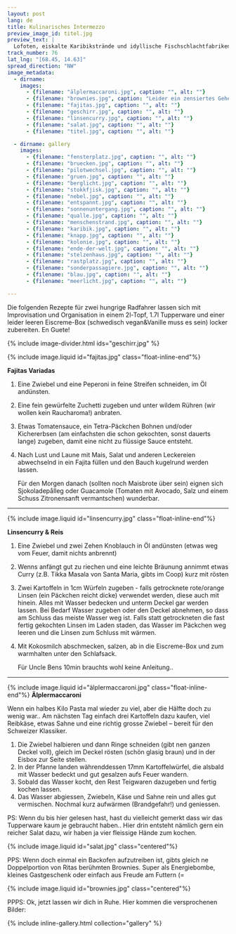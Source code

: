 ```yaml
---
layout: post
lang: de
title: Kulinarisches Intermezzo
preview_image_id: titel.jpg
preview_text: |
  Lofoten, eiskalte Karibikstrände und idyllische Fischschlachtfabriken.. ja ja, ich könnte hier wieder versuchen mehr oder weniger unverständliche Erlebnis-Landschaften zu malen, aber das überlassen wir mal der norwegischen Tourismus-Propaganda (und Ritas sprechenden Fotos). Stattdessen folgt hier ein Versuch, hungrige Minimalreisende zu maximalem Genuss zu führen.
track_number: 76
lat_lng: "[68.45, 14.63]"
spread_direction: "NW"
image_metadata:
  - dirname:
    images:
      - {filename: "älplermaccaroni.jpg", caption: "", alt: ""}
      - {filename: "brownies.jpg", caption: "Leider ein zensiertes Geheimrezept :/", alt: ""}
      - {filename: "fajitas.jpg", caption: "", alt: ""}
      - {filename: "geschirr.jpg", caption: "", alt: ""}
      - {filename: "linsencurry.jpg", caption: "", alt: ""}
      - {filename: "salat.jpg", caption: "", alt: ""}
      - {filename: "titel.jpg", caption: "", alt: ""}

  - dirname: gallery
    images:
      - {filename: "fensterplatz.jpg", caption: "", alt: ""}
      - {filename: "bruecken.jpg", caption: "", alt: ""}
      - {filename: "pilotwechsel.jpg", caption: "", alt: ""}
      - {filename: "gruen.jpg", caption: "", alt: ""}
      - {filename: "berglicht.jpg", caption: "", alt: ""}
      - {filename: "stokkfjisk.jpg", caption: "", alt: ""}
      - {filename: "nebel.jpg", caption: "", alt: ""}
      - {filename: "entspannt.jpg", caption: "", alt: ""}
      - {filename: "sonnenuntergang.jpg", caption: "", alt: ""}
      - {filename: "qualle.jpg", caption: "", alt: ""}
      - {filename: "menschenstrand.jpg", caption: "", alt: ""}
      - {filename: "karibik.jpg", caption: "", alt: ""}
      - {filename: "knapp.jpg", caption: "", alt: ""}
      - {filename: "kolonie.jpg", caption: "", alt: ""}
      - {filename: "ende-der-welt.jpg", caption: "", alt: ""}
      - {filename: "stelzenhaus.jpg", caption: "", alt: ""}
      - {filename: "rastplatz.jpg", caption: "", alt: ""}
      - {filename: "sonderpassagiere.jpg", caption: "", alt: ""}
      - {filename: "blau.jpg", caption: "", alt: ""}
      - {filename: "meerlicht.jpg", caption: "", alt: ""}

---
```

Die folgenden Rezepte für zwei hungrige Radfahrer lassen sich mit Improvisation und Organisation in einem 2l-Topf, 1.7l Tupperware und einer leider leeren Eiscreme-Box (schwedisch vegan&Vanille muss es sein) locker zubereiten. En Guete! 

{% include image-divider.html ids="geschirr.jpg" %}

{% include image.liquid id="fajitas.jpg" class="float-inline-end"%}

**Fajitas Variadas**

1. Eine Zwiebel und eine Peperoni in feine Streifen schneiden, im Öl andünsten.
2. Eine fein gewürfelte Zuchetti zugeben und unter wildem Rühren (wir wollen kein Raucharoma!) anbraten.
3. Etwas Tomatensauce, ein Tetra-Päckchen Bohnen und/oder Kichererbsen (am einfachsten die schon gekochten, sonst dauerts lange) zugeben, damit eine nicht zu flüssige Sauce entsteht.
4. Nach Lust und Laune mit Mais, Salat und anderen Leckereien abwechselnd in ein Fajita füllen und den Bauch kugelrund werden lassen.

   Für den Morgen danach (sollten noch Maisbrote über sein) eignen sich Sjokoladepålleg oder Guacamole (Tomaten mit Avocado, Salz und einem Schuss Zitronensanft vermantschen) wunderbar.

<div class="float-clear"></div>

---

{% include image.liquid id="linsencurry.jpg" class="float-inline-end"%}

**Linsencurry & Reis**

1. Eine Zwiebel und zwei Zehen Knoblauch in Öl andünsten (etwas weg vom Feuer, damit nichts anbrennt)

2. Wenns anfängt gut zu riechen und eine leichte Bräunung annimmt etwas Curry (z.B. Tikka Masala von Santa Maria, gibts im Coop) kurz mit rösten

3. Zwei Kartoffeln in 1cm Würfeln zugeben - falls getrocknete rote/orange Linsen (ein Päckchen reicht dicke) verwendet werden, diese auch mit hinein. Alles mit Wasser bedecken und unterm Deckel gar werden lassen. Bei Bedarf Wasser zugeben oder den Deckel abnehmen, so dass am Schluss das meiste Wasser weg ist. Falls statt getrockneten die fast fertig gekochten Linsen im Laden staden, das Wasser im Päckchen weg leeren und die Linsen zum Schluss mit wärmen.

4. Mit Kokosmilch abschmecken, salzen, ab in die Eiscreme-Box und zum warmhalten unter den Schlafsack.

   Für Uncle Bens 10min brauchts wohl keine Anleitung..

<div class="float-clear"></div>

---

{% include image.liquid id="älplermaccaroni.jpg" class="float-inline-end"%}
**Älplermaccaroni**

Wenn ein halbes Kilo Pasta mal wieder zu viel, aber die Hälfte doch zu wenig war.. Am nächsten Tag einfach drei Kartoffeln dazu kaufen, viel Reibkäse, etwas Sahne und eine richtig grosse Zwiebel – bereit für den Schweizer Klassiker.

1. Die Zwiebel halbieren und dann Ringe schneiden (gibt nen ganzen Deckel voll), gleich im Deckel rösten (schön glasig braun) und in der Eisbox zur Seite stellen.
2. In der Pfanne landen währenddessen 17mm Kartoffelwürfel, die alsbald mit Wasser bedeckt und gut gesalzen aufs Feuer wandern.
3. Sobald das Wasser kocht, den Rest Teigwaren dazugeben und fertig kochen lassen.
4. Das Wasser abgiessen, Zwiebeln, Käse und Sahne rein und alles gut vermischen. Nochmal kurz aufwärmen (Brandgefahr!) und geniessen.

<div class="float-clear"></div>

PS: Wenn du bis hier gelesen hast, hast du vielleicht gemerkt dass wir das Tupperware kaum je gebraucht haben.. Hier drin entsteht nämlich gern ein reicher Salat dazu, wir haben ja vier fleissige Hände zum kochen. 

{% include image.liquid id="salat.jpg" class="centered"%}

PPS: Wenn doch einmal ein Backofen aufzutreiben ist, gibts gleich ne Doppelportion von Ritas berühmten Brownies. Super als Energiebombe, kleines Gastgeschenk oder einfach aus Freude am Futtern (= 

{% include image.liquid id="brownies.jpg" class="centered"%}

 PPPS: Ok, jetzt lassen wir dich in Ruhe. Hier kommen die versprochenen Bilder:

{% include inline-gallery.html collection="gallery" %}
